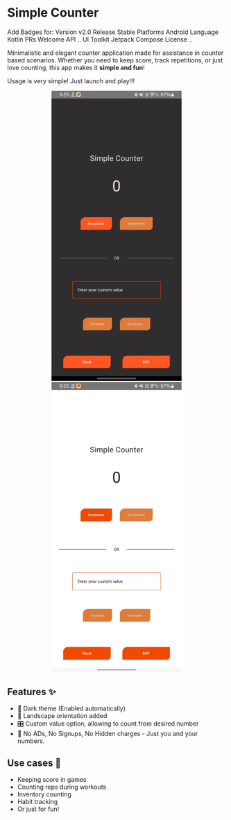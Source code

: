 # Simple Counter

Add Badges for:  Version v2.0 Release Stable Platforms Android Language Kotlin PRs Welcome API .. UI Toolkit Jetpack Compose License ..

Minimalistic and elegant counter application made for assistance in counter based scenarios. Whether you need to keep score, track repetitions, or just love counting, this app makes it **simple and fun**!

Usage is very simple! Just launch and play!!!

<p align="center">
  <img src="img.png" width="300">
  <img src="img_1.png" width="300">
</p>

## Features ✨
- 🌙 Dark theme (Enabled automatically)
- 📱 Landscape orientation added
- 🎛️ Custom value option, allowing to count from desired number
- 🚫 No ADs, No Signups, No Hidden charges - Just you and your numbers.


## Use cases 🧭
- Keeping score in games
- Counting reps during workouts
- Inventory counting
- Habit tracking
- Or just for fun!
